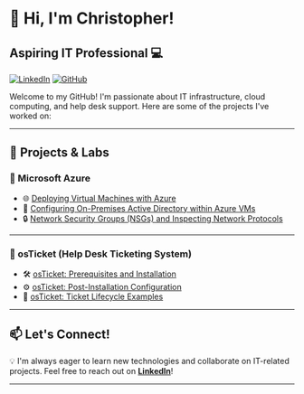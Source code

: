 # 👋 Hi, I'm Christopher! 
## Aspiring IT Professional 💻

[![LinkedIn](https://img.shields.io/badge/LinkedIn-Connect-blue?style=flat&logo=linkedin)](https://www.linkedin.com/in/carellanonicolas) 
[![GitHub](https://img.shields.io/badge/GitHub-Portfolio-black?style=flat&logo=github)](https://github.com/carellanonicolas)

Welcome to my GitHub! I'm passionate about IT infrastructure, cloud computing, and help desk support. Here are some of the projects I've worked on:

---

## 🚀 Projects & Labs

### 🔷 Microsoft Azure 
- 🌐 [Deploying Virtual Machines with Azure](https://github.com/carellanonicolas/vm-azure)  
- 🏢 [Configuring On-Premises Active Directory within Azure VMs](https://github.com/carellanonicolas/activedirectory-config)  
- 🔒 [Network Security Groups (NSGs) and Inspecting Network Protocols](https://github.com/carellanonicolas/azure-network-protocols)  

---

### 🎫 osTicket (Help Desk Ticketing System) 
- 🛠️ [osTicket: Prerequisites and Installation](https://github.com/carellanonicolas/prereqs-osTicket)  
- ⚙️ [osTicket: Post-Installation Configuration](https://github.com/carellanonicolas/postinstall-osTicket)  
- 📩 [osTicket: Ticket Lifecycle Examples](https://github.com/carellanonicolas/tickets-osTicket)  

---

## 📫 Let's Connect!
💡 I'm always eager to learn new technologies and collaborate on IT-related projects. Feel free to reach out on **[LinkedIn](https://www.linkedin.com/in/carellanonicolas)**!

---


